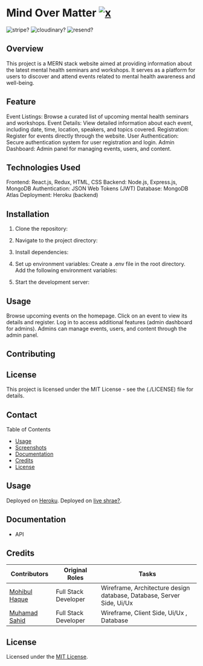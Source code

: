 # Mind Over Matter  <a href="https://mindovermatter-r46w.onrender.com/home/">![x](https://img.shields.io/badge/>-0?label=try%20the%20app&style=for-the-badge&labelColor=white&color=purple)</a>

![stripe?](https://img.shields.io/badge/15-0?label=stripePayment&style=for-the-badge&labelColor=white&color=black)
![cloudinary?](https://img.shields.io/badge/2-0?label=Cloudinary&style=for-the-badge&labelColor=white&color=black)
![resend?](https://img.shields.io/badge/3-0?label=Resend&style=for-the-badge&labelColor=white&color=black)

## Overview

This project is a MERN stack website aimed at providing information about the latest mental health seminars and workshops. It serves as a platform for users to discover and attend events related to mental health awareness and well-being.

## Feature
Event Listings: Browse a curated list of upcoming mental health seminars and workshops.
Event Details: View detailed information about each event, including date, time, location, speakers, and topics covered.
Registration: Register for events directly through the website.
User Authentication: Secure authentication system for user registration and login.
Admin Dashboard: Admin panel for managing events, users, and content.

## Technologies Used
Frontend: React.js, Redux, HTML, CSS
Backend: Node.js, Express.js, MongoDB
Authentication: JSON Web Tokens (JWT)
Database: MongoDB Atlas
Deployment: Heroku (backend)

## Installation
 1. Clone the repository:

 2. Navigate to the project directory:

 3. Install dependencies:

 4. Set up environment variables:
Create a .env file in the root directory.
Add the following environment variables:

 5. Start the development server:


## Usage
Browse upcoming events on the homepage.
Click on an event to view its details and register.
Log in to access additional features (admin dashboard for admins).
Admins can manage events, users, and content through the admin panel.


## Contributing

## License
This project is licensed under the MIT License - see the (./LICENSE) file for details.

## Contact




 Table of Contents

- [Usage](#usage)
- [Screenshots](#screenshots)
- [Documentation](#documentation)
- [Credits](#credits)
- [License](#license)

## Usage

Deployed on [Heroku](https://https://mindovermatter-r46w.onrender.com/home/).
Deployed on [live shrae?](https://https://mindovermatter-r46w.onrender.com/home/).

## Documentation

- API

## Credits

| Contributors                                   | Original Roles              | Tasks                    |
| ---------------------------------------------- | --------------------------- | ------------------------ |
| [Mohibul Haque](https://github.com/)  |Full Stack Developer  | Wireframe, Architecture design database, Database, Server Side, Ui/Ux        |
|  [Muhamad Sahid](https://github.com/BrxwnSugxr)   |  Full Stack Developer                  | Wireframe, Client Side, Ui/Ux , Database        |


## License

Licensed under the [MIT License](./LICENSE).

